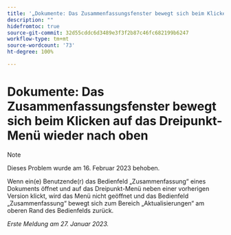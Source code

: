 ```yaml
---
title: '„Dokumente: Das Zusammenfassungsfenster bewegt sich beim Klicken auf das Dreipunkt-Menü wieder nach oben“'
description: ""
hidefromtoc: true
source-git-commit: 32d55cddc6d3489e3f3f2b87c46fc682199b6247
workflow-type: tm+mt
source-wordcount: '73'
ht-degree: 100%

---
```



# Dokumente: Das Zusammenfassungsfenster bewegt sich beim Klicken auf das Dreipunkt-Menü wieder nach oben

>[!NOTE]
>
>Dieses Problem wurde am 16. Februar 2023 behoben.

Wenn ein(e) Benutzende(r) das Bedienfeld „Zusammenfassung“ eines Dokuments öffnet und auf das Dreipunkt-Menü neben einer vorherigen Version klickt, wird das Menü nicht geöffnet und das Bedienfeld „Zusammenfassung“ bewegt sich zum Bereich „Aktualisierungen“ am oberen Rand des Bedienfelds zurück.

_Erste Meldung am 27. Januar 2023._

